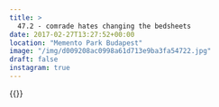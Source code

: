 ```yaml
---
title: >
  47.2 - comrade hates changing the bedsheets
date: 2017-02-27T13:27:52+00:00
location: "Memento Park Budapest"
image: "/img/d009208ac0998a61d713e9ba3fa54722.jpg"
draft: false
instagram: true
---
```


{{<photo src="/img/d009208ac0998a61d713e9ba3fa54722.jpg">}}
